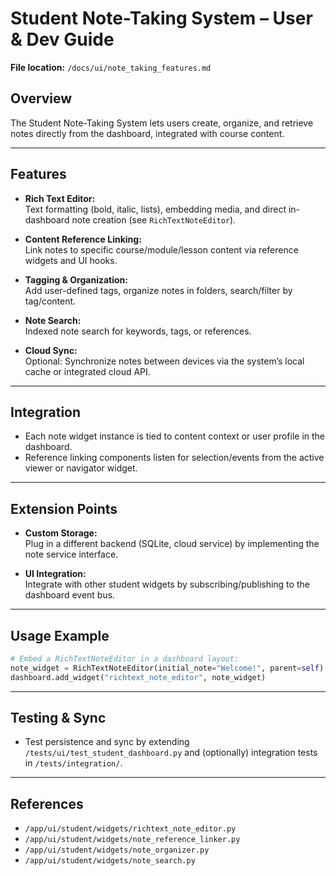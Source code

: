 # Student Note-Taking System – User & Dev Guide

**File location:** `/docs/ui/note_taking_features.md`

## Overview

The Student Note-Taking System lets users create, organize, and retrieve notes directly from the dashboard, integrated with course content.

---

## Features

- **Rich Text Editor:**  
  Text formatting (bold, italic, lists), embedding media, and direct in-dashboard note creation (see `RichTextNoteEditor`).

- **Content Reference Linking:**  
  Link notes to specific course/module/lesson content via reference widgets and UI hooks.

- **Tagging & Organization:**  
  Add user-defined tags, organize notes in folders, search/filter by tag/content.

- **Note Search:**  
  Indexed note search for keywords, tags, or references.

- **Cloud Sync:**  
  Optional: Synchronize notes between devices via the system’s local cache or integrated cloud API.

---

## Integration

- Each note widget instance is tied to content context or user profile in the dashboard.
- Reference linking components listen for selection/events from the active viewer or navigator widget.

---

## Extension Points

- **Custom Storage:**  
  Plug in a different backend (SQLite, cloud service) by implementing the note service interface.

- **UI Integration:**  
  Integrate with other student widgets by subscribing/publishing to the dashboard event bus.

---

## Usage Example

```python
# Embed a RichTextNoteEditor in a dashboard layout:
note_widget = RichTextNoteEditor(initial_note="Welcome!", parent=self)
dashboard.add_widget("richtext_note_editor", note_widget)
```

---

## Testing & Sync

- Test persistence and sync by extending `/tests/ui/test_student_dashboard.py` and (optionally) integration tests in `/tests/integration/`.

---

## References

- `/app/ui/student/widgets/richtext_note_editor.py`
- `/app/ui/student/widgets/note_reference_linker.py`
- `/app/ui/student/widgets/note_organizer.py`
- `/app/ui/student/widgets/note_search.py`